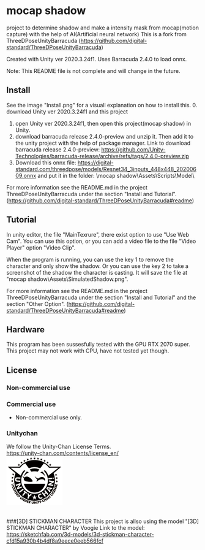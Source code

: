 # mocap shadow
project to determine shadow and make a intensity mask from mocap(motion capture) with the help of AI(Artificial neural network)
This is a fork from ThreeDPoseUnityBarracuda (https://github.com/digital-standard/ThreeDPoseUnityBarracuda)

Created with Unity ver 2020.3.24f1.
Uses Barracuda 2.4.0 to load onnx.

Note: This README file is not complete and will change in the future.

## Install
See the image "Install.png" for a visuall explanation on how to install this.
0. download Unity ver 2020.3.24f1 and this project
1. open Unity ver 2020.3.24f1, then open this project(mocap shadow) in Unity.
2. download  barracuda release 2.4.0-preview and unzip it. Then add it to the unity project with the help of package manager. Link to download barracuda release 2.4.0-preview: https://github.com/Unity-Technologies/barracuda-release/archive/refs/tags/2.4.0-preview.zip
3. Download this onnx file: https://digital-standard.com/threedpose/models/Resnet34_3inputs_448x448_20200609.onnx
and put it in the folder: \mocap shadow\Assets\Scripts\Model\

For more information see the README.md in the project ThreeDPoseUnityBarracuda under the section "Install and Tutorial". (https://github.com/digital-standard/ThreeDPoseUnityBarracuda#readme)

## Tutorial
In unity editor, the file "MainTexrure", there exist option to use "Use Web Cam". You can use this option, or you can add a video file to the file "Video Player" option "Video Clip".

When the program is running, you can use the key 1 to remove the character and only show the shadow. Or you can use the key 2 to take a screenshot of the shadow the character is casting. It will save the file at "mocap shadow\Assets\SimulatedShadow.png".

For more information see the README.md in the project ThreeDPoseUnityBarracuda under the section "Install and Tutorial" and the section "Other Option". (https://github.com/digital-standard/ThreeDPoseUnityBarracuda#readme)

## Hardware
This program has been sussesfully tested with the GPU RTX 2070 super.
This project may not work with CPU, have not tested yet though.

## License
### Non-commercial use</br>

### Commercial use</br>
 * Non-commercial use only.</br>

### Unitychan</br>
We follow the Unity-Chan License Terms.</br>
https://unity-chan.com/contents/license_en/</br>
![Light_Frame.png](Assets/StreamingAssets/ScreenShots/Light_Frame.png)</br></br>

###[3D] STICKMAN CHARACTER
This project is allso using the model "[3D] STICKMAN CHARACTER" by Voogie
Link to the model: https://sketchfab.com/3d-models/3d-stickman-character-cfd15a930b4b4df8a9eece0eeb566fcf





